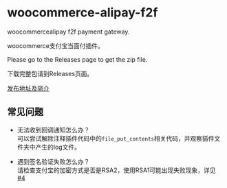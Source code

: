 ﻿# woocommerce-alipay-f2f

woocommercealipay f2f payment gateway.

woocommerce支付宝当面付插件。

Please go to the Releases page to get the zip file.

下载完整包请到Releases页面。

[发布地址及简介](https://xylog.cn/2019/08/18/woocommerce-alipay-f2f.html)

## 常见问题
- 无法收到回调通知怎么办？  
可以尝试解除注释插件代码中的`file_put_contents`相关代码，并观察插件文件夹中产生的log文件。

- 遇到签名验证失败怎么办？  
请检查支付宝的加密方式是否是RSA2，使用RSA1可能出现失败现象，详见 [#4](https://github.com/xytoki/woocommerce-alipay-f2f/issues/4#issuecomment-659952165)
